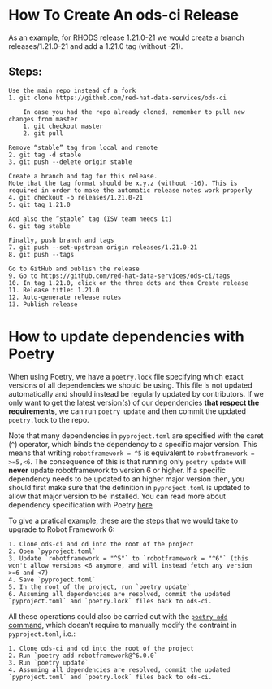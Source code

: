 # How To Create An ods-ci Release

As an example, for RHODS release 1.21.0-21 we would create a branch releases/1.21.0-21 and add a 1.21.0 tag (without -21).

## Steps:
    Use the main repo instead of a fork
    1. git clone https://github.com/red-hat-data-services/ods-ci

        In case you had the repo already cloned, remember to pull new changes from master
        1. git checkout master
        2. git pull

    Remove “stable” tag from local and remote
    2. git tag -d stable
    3. git push --delete origin stable 

    Create a branch and tag for this release.
    Note that the tag format should be x.y.z (without -16). This is required in order to make the automatic release notes work properly
    4. git checkout -b releases/1.21.0-21
    5. git tag 1.21.0

    Add also the “stable” tag (ISV team needs it) 
    6. git tag stable

    Finally, push branch and tags
    7. git push --set-upstream origin releases/1.21.0-21
    8. git push --tags

    Go to GitHub and publish the release
    9. Go to https://github.com/red-hat-data-services/ods-ci/tags
    10. In tag 1.21.0, click on the three dots and then Create release
    11. Release title: 1.21.0
    12. Auto-generate release notes
    13. Publish release


# How to update dependencies with Poetry

When using Poetry, we have a `poetry.lock` file specifying which exact versions of all dependencies we should be using. This file is not updated automatically and should instead be regularly updated by contributors.
If we only want to get the latest version(s) of our dependencies **that respect the requirements**, we can run `poetry update` and then commit the updated `poetry.lock` to the repo.


Note that many dependencies in `pyproject.toml` are specified with the caret (`^`) operator, which binds the dependency to a specific major version. This means that writing `robotframework = ^5` is equivalent to `robotframework = >=5,<6`. The consequence of this is that running only `poetry update` will **never** update robotframework to version 6 or higher.
If a specific dependency needs to be updated to an higher major version then, you should first make sure that the definition in `pyproject.toml` is updated to allow that major version to be installed. You can read more about dependency specification with Poetry [here](https://python-poetry.org/docs/dependency-specification/)


To give a pratical example, these are the steps that we would take to upgrade to Robot Framework 6:

    1. Clone ods-ci and cd into the root of the project
    2. Open `pyproject.toml`
    3. Update `robotframework = "^5"` to `robotframework = "^6"` (this won't allow versions <6 anymore, and will instead fetch any version >=6 and <7)
    4. Save `pyproject.toml`
    5. In the root of the project, run `poetry update`
    6. Assuming all dependencies are resolved, commit the updated `pyproject.toml` and `poetry.lock` files back to ods-ci.

All these operations could also be carried out with the [`poetry add` command](https://python-poetry.org/docs/cli/#add), which doesn't require to manually modify the contraint in `pyproject.toml`, i.e.:

    1. Clone ods-ci and cd into the root of the project
    2. Run `poetry add robotframework@^6.0.0`
    3. Run `poetry update`
    4. Assuming all dependencies are resolved, commit the updated `pyproject.toml` and `poetry.lock` files back to ods-ci.